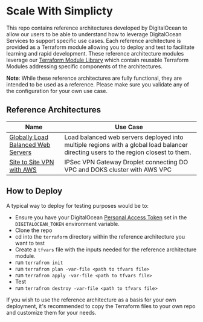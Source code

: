 # Scale With Simplicty
This repo contains reference architectures developed by DigitalOcean to allow our users to be able to understand how to leverage DigitalOcean Services to support specific use cases.  Each reference architecture is provided as a Terraform module allowing you to deploy and test to facilitate learning and rapid development. These reference architecture modules leverage our [Terraform Module Library](./TERRAFORM-MODULE-LIBRARY.md) which contain reusable Terraform Modules addressing specific components of the architectures.

**Note**: While these reference architectures are fully functional, they are intended to be used as a reference. Please make sure you validate any of the configuration for your own use case.

## Reference Architectures

| Name                                                                                               | Use Case                                                                                                                            |
|----------------------------------------------------------------------------------------------------|-------------------------------------------------------------------------------------------------------------------------------------|
| [Globally Load Balanced Web Servers](./reference-architectures/globally-load-balanced-web-servers) | Load balanced web servers deployed into multiple regions with a global load balancer directing users to the region closest to them. |
| [Site to Site VPN with AWS](./reference-architectures/site-to-site-vpn-aws)                        | IPSec VPN Gateway Droplet connecting DO VPC and DOKS cluster with AWS VPC                                                           |

## How to Deploy
A typical way to deploy for testing purposes would be to:

- Ensure you have your DigitalOcean [Personal Access Token](https://docs.digitalocean.com/reference/api/create-personal-access-token/) set in the `DIGITALOCEAN_TOKEN` environment variable.
- Clone the repo
- cd into the `terraform` directory within the reference architecture you want to test
- Create a `tfvars` file with the inputs needed for the reference architecture module.
- run `terrafrom init`
- run `terrafrom plan -var-file <path to tfvars file>`
- run `terrafrom apply -var-file <path to tfvars file>`
- Test
- run `terrafrom destroy -var-file <path to tfvars file>`

If you wish to use the reference architecture as a basis for your own deployment, it's recommended to copy the Terraform files to your own repo and customize them for your needs.

